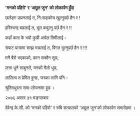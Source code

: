 **\'मनको पहिरो\' र \'अछूत जुन\' को लोकार्पण हुँदा**

छर्लङ्ग उघ्रनलाई त, नि:सङ्कोच खुल्नुपर्छ हैन र !

हरिश्चन्द्र बन्नलाई त, भूल कवुल्नु पर्छ हैन र !!

कहाँ कता के भयो कुन्नी अचेल तिमीलाई -

सपाट यात्रामा सम्झ भन्नलाई त, विगत भुल्नुपर्छ हैन र !!!

मनै बैरो भएकाको, कान सक्दैन सुन्न,

लत्ता धुने साबुनले, मनको मैलो धुन्न,

लालित्य त प्रेमिल हुन्छ, जस्का लागि पनि -

श्रुतिमधुरता समा-लोचनामा हुन्न ।

२०७६ असार ३१ मङ्गलबार

देवेन्द्र के.सी. को \'मनको पहिरो\' र रुबि सत्यालको \'अछूत जुन\'को लोकार्पण
समारोहमा ।
